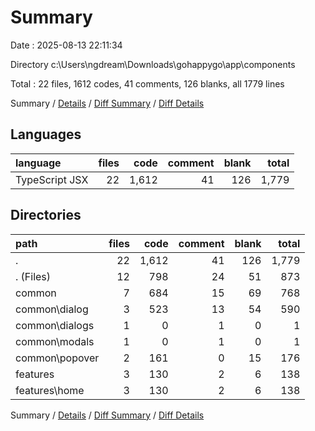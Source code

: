 # Summary

Date : 2025-08-13 22:11:34

Directory c:\\Users\\ngdream\\Downloads\\gohappygo\\app\\components

Total : 22 files,  1612 codes, 41 comments, 126 blanks, all 1779 lines

Summary / [Details](details.md) / [Diff Summary](diff.md) / [Diff Details](diff-details.md)

## Languages
| language | files | code | comment | blank | total |
| :--- | ---: | ---: | ---: | ---: | ---: |
| TypeScript JSX | 22 | 1,612 | 41 | 126 | 1,779 |

## Directories
| path | files | code | comment | blank | total |
| :--- | ---: | ---: | ---: | ---: | ---: |
| . | 22 | 1,612 | 41 | 126 | 1,779 |
| . (Files) | 12 | 798 | 24 | 51 | 873 |
| common | 7 | 684 | 15 | 69 | 768 |
| common\\dialog | 3 | 523 | 13 | 54 | 590 |
| common\\dialogs | 1 | 0 | 1 | 0 | 1 |
| common\\modals | 1 | 0 | 1 | 0 | 1 |
| common\\popover | 2 | 161 | 0 | 15 | 176 |
| features | 3 | 130 | 2 | 6 | 138 |
| features\\home | 3 | 130 | 2 | 6 | 138 |

Summary / [Details](details.md) / [Diff Summary](diff.md) / [Diff Details](diff-details.md)